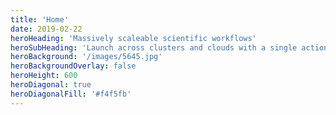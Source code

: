 ```yaml
---
title: 'Home'
date: 2019-02-22
heroHeading: 'Massively scaleable scientific workflows'
heroSubHeading: 'Launch across clusters and clouds with a single action.'
heroBackground: '/images/5645.jpg'
heroBackgroundOverlay: false
heroHeight: 600
heroDiagonal: true
heroDiagonalFill: '#f4f5fb'
---
```


